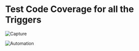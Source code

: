 # Test Code Coverage for all the Triggers


![Capture](https://user-images.githubusercontent.com/43973882/114759474-0fcd8a00-9d13-11eb-8f34-c3b228adbe02.PNG)

![Automation](https://user-images.githubusercontent.com/43973882/115160234-04989800-a04c-11eb-801f-6130ce79d7df.png)
